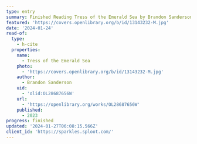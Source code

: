 ```yaml
---
type: entry
summary: Finished Reading Tress of the Emerald Sea by Brandon Sanderson
featured: 'https://covers.openlibrary.org/b/id/13143232-M.jpg'
date: '2024-01-24'
read-of:
  type:
    - h-cite
  properties:
    name:
      - Tress of the Emerald Sea
    photo:
      - 'https://covers.openlibrary.org/b/id/13143232-M.jpg'
    author:
      - Brandon Sanderson
    uid:
      - 'olid:OL28687656W'
    url:
      - 'https://openlibrary.org/works/OL28687656W'
    published:
      - 2023
progress: finished
updated: '2024-01-27T06:08:15.566Z'
client_id: 'https://sparkles.sploot.com/'
---
```


